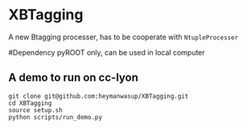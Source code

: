 # XBTagging
A new Btagging processer, has to be cooperate with `NtupleProcesser`

#Dependency
pyROOT only, can be used in local computer



## A demo to run on cc-lyon

	git clone git@github.com:heymanwasup/XBTagging.git
	cd XBTagging
	source setup.sh
	python scripts/run_demo.py
	
	